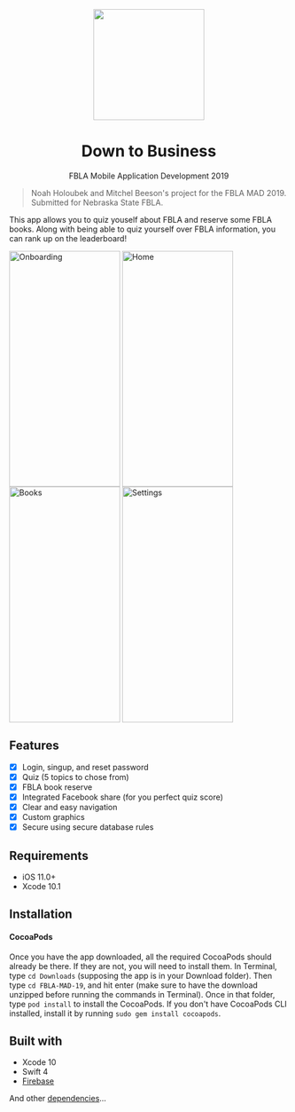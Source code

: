 <div align="center">
  <img width="200" height="200" src="https://user-images.githubusercontent.com/17395049/52447704-23f41c00-2af7-11e9-90c2-0e87363bdf17.png">
  <h1>Down to Business</h1>
  <p>FBLA Mobile Application Development 2019</p>
</div>

> Noah Holoubek and Mitchel Beeson's project for the FBLA MAD 2019.  Submitted for Nebraska State FBLA.

This app allows you to quiz youself about FBLA and reserve some FBLA books.  Along with being able to quiz yourself over FBLA information, you can rank up on the leaderboard!

<div>
<img title="Onboarding" align="center" src="https://user-images.githubusercontent.com/17395049/52497409-a0403b00-2b9b-11e9-9959-f228d789e716.png" width="200" height="425" />
  <img title="Home" align="center" src="https://user-images.githubusercontent.com/17395049/52437119-ad95f080-2adb-11e9-8b1f-7b9d659281db.PNG" width="200" height="425" />
  <img title="Books" align="center" src="https://user-images.githubusercontent.com/17395049/52437400-6fe59780-2adc-11e9-9180-ae676cfaa538.PNG" width="200" height="425" />
  <img title="Settings" align="center" src="https://user-images.githubusercontent.com/17395049/52437759-5002a380-2add-11e9-97c0-8bbedf6f836c.PNG" width="200" height="425" />
</div>

## Features

- [x] Login, singup, and reset password
- [x] Quiz (5 topics to chose from)
- [x] FBLA book reserve
- [x] Integrated Facebook share (for you perfect quiz score)
- [x] Clear and easy navigation
- [x] Custom graphics
- [x] Secure using secure database rules

## Requirements

- iOS 11.0+
- Xcode 10.1

## Installation

#### CocoaPods
Once you have the app downloaded, all the required CocoaPods should already be there.  If they are not, you will need to install them.
In Terminal, type `cd Downloads` (supposing the app is in your Download folder).  Then type `cd FBLA-MAD-19`, and hit enter (make sure to have the download unzipped before running the commands in Terminal).  Once in that folder, type `pod install` to install the CocoaPods.  If you don't have CocoaPods CLI installed, install it by running `sudo gem install cocoapods`.

## Built with
- Xcode 10
- Swift 4
- [Firebase](https://firebase.google.com)

And other [dependencies](https://github.com/nholo1332/FBLA-MAD-19/blob/master/Podfile)...
